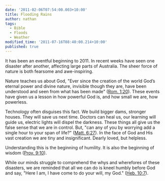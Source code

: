 ```yaml
---
date: '2011-02-06T07:54:00.003+10:00'
title: Flooding Rains
author: nathan
tags:
  - Bible
  - Floods
  - Weather
modified_time: '2011-07-16T08:40:00.214+10:00'
published: true
---
```

It has been an eventful beginning to 2011. In recent weeks have seen one disaster after another, affecting large parts of Australia. The sheer force of nature is both fearsome and awe-inspiring.


Nature teaches us about God, "Ever since the creation of the world God’s eternal power and divine nature, invisible though they are, have been understood and seen from what has been made" ([Rom. 1:20](http://www.biblegateway.com/passage/?search=Rom+1:20)). These events have given us a lesson in how powerful God is, and how small we are, how powerless.

Technology often disguises this fact. We build bigger dams, stronger houses. They will save us next time. Doctors can heal us, our learning will guide us, electric lights will dispel the darkness. These things all give us the false sense that we are in control. But, "can any of you by worrying add a single hour to your span of life?" ([Matt. 6:27](http://www.biblegateway.com/passage/?search=Matt+6:27)). In the face of God and His vast creation we are tiny and insignificant. Dearly loved, but helpless.

Understanding this is the beginning of humility. It is also the beginning of wisdom ([Prov. 9:10](http://www.biblegateway.com/passage/?search=Prov+9:10)).

While our minds struggle to comprehend the whys and wherefores of these disasters, we are reminded that all we can do is kneel humbly before God and say, "Here I am, I have come to do your will, my God." ([Heb. 10:7](http://www.biblegateway.com/passage/?search=Heb+10:7)).
